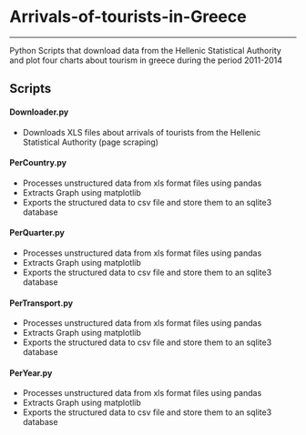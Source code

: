 # Arrivals-of-tourists-in-Greece
--------------------------------------------------------------------------------------------------------------------------------------------------
Python Scripts that download data from the Hellenic Statistical Authority and plot four charts about tourism in greece during the period 2011-2014

## Scripts

#### Downloader.py
- Downloads XLS files about arrivals of tourists from the Hellenic Statistical Authority (page scraping)

#### PerCountry.py
- Processes unstructured data from xls format files using pandas
- Extracts Graph using matplotlib
- Exports the structured data to csv file and store them to an sqlite3 database

#### PerQuarter.py
- Processes unstructured data from xls format files using pandas
- Extracts Graph using matplotlib
- Exports the structured data to csv file and store them to an sqlite3 database

#### PerTransport.py
- Processes unstructured data from xls format files using pandas
- Extracts Graph using matplotlib
- Exports the structured data to csv file and store them to an sqlite3 database


#### PerYear.py
- Processes unstructured data from xls format files using pandas
- Extracts Graph using matplotlib
- Exports the structured data to csv file and store them to an sqlite3 database

